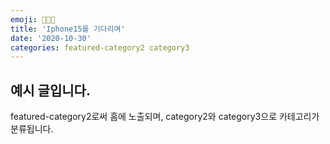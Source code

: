 ```yaml
---
emoji: 👩🏻‍💻
title: 'Iphone15를 기다리며'
date: '2020-10-30'
categories: featured-category2 category3
---
```


## 예시 글입니다.

featured-category2로써 홈에 노출되며, category2와 category3으로 카테고리가 분류됩니다.

```toc
```